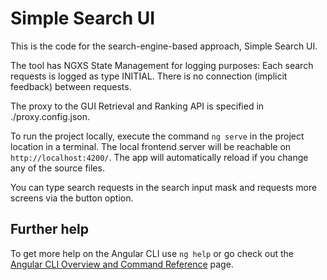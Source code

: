 # Simple Search UI

This is the code for the search-engine-based approach, Simple Search UI.

The tool has NGXS State Management for logging purposes: Each search requests is logged as type INITIAL. There is no connection (implicit feedback) between requests.

The proxy to the GUI Retrieval and Ranking API is specified in ./proxy.config.json.

To run the project locally, execute the command `ng serve` in the project location in a terminal. The local frontend server will be reachable on `http://localhost:4200/`. The app will automatically reload if you change any of the source files.

You can type search requests in the search input mask and requests more screens via the button option.

## Further help

To get more help on the Angular CLI use `ng help` or go check out the [Angular CLI Overview and Command Reference](https://angular.io/cli) page.
